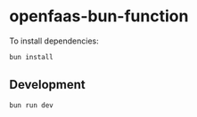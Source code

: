 # openfaas-bun-function

To install dependencies:

```bash
bun install
```

## Development

```bash
bun run dev
```
